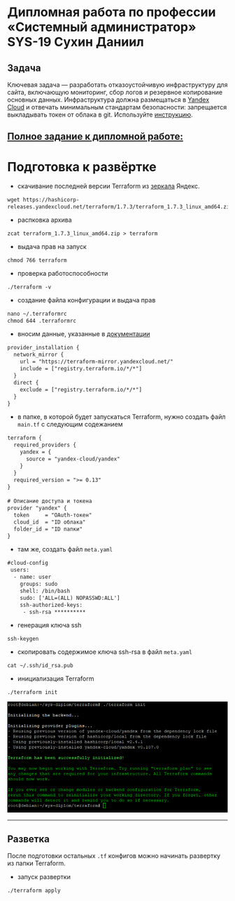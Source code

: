 #  Дипломная работа по профессии «Системный администратор» SYS-19 Сухин Даниил  

## Задача
Ключевая задача — разработать отказоустойчивую инфраструктуру для сайта, включающую мониторинг, сбор логов и резервное копирование основных данных. Инфраструктура должна размещаться в [Yandex Cloud](https://cloud.yandex.com/) и отвечать минимальным стандартам безопасности: запрещается выкладывать токен от облака в git. Используйте [инструкцию](https://cloud.yandex.ru/docs/tutorials/infrastructure-management/terraform-quickstart#get-credentials).  

[Полное задание к дипломной работе:](https://github.com/netology-code/sys-diplom/tree/diplom-zabbix)  
---

# Подготовка к развёртке

- скачивание последней версии Terraform из [зеркала](https://hashicorp-releases.yandexcloud.net/terraform/) Яндекс.
```
wget https://hashicorp-releases.yandexcloud.net/terraform/1.7.3/terraform_1.7.3_linux_amd64.zip
```
- распковка архива
```
zcat terraform_1.7.3_linux_amd64.zip > terraform
```
- выдача прав на запуск
```
chmod 766 terraform
```
- проверка работоспособности
```
./terraform -v
```
- создание файла конфигурации и выдача прав
```
nano ~/.terraformrc
chmod 644 .terraformrc
```
- вносим данные, указанные в [документации](https://cloud.yandex.ru/ru/docs/tutorials/infrastructure-management/terraform-quickstart#get-credentials)
```
provider_installation {
  network_mirror {
    url = "https://terraform-mirror.yandexcloud.net/"
    include = ["registry.terraform.io/*/*"]
  }
  direct {
    exclude = ["registry.terraform.io/*/*"]
  }
}
```
- в папке, в которой будет запускаться Terraform, нужно создать файл ```main.tf``` с следующим содежанием
```
terraform {
  required_providers {
    yandex = {
      source = "yandex-cloud/yandex"
    }
  }
  required_version = ">= 0.13"
}

# Описание доступа и токена
provider "yandex" {
  token     = "OAuth-токен"
  cloud_id  = "ID облака"
  folder_id = "ID папки"
}
```
- там же, создать файл ```meta.yaml```
```
#cloud-config
 users:
  - name: user
    groups: sudo
    shell: /bin/bash
    sudo: ['ALL=(ALL) NOPASSWD:ALL']
    ssh-authorized-keys:
     - ssh-rsa **********
```
- генерация ключа ssh
```
ssh-keygen
```
- скопировать содержимое ключа ssh-rsa в файл ```meta.yaml```
```
cat ~/.ssh/id_rsa.pub
```
- инициализация Terraform
```
./terraform init
```
![Terraform_init](img/Terraform_init.png)

---

## Разветка
После подготовки остальных ```.tf``` конфигов можно начинать развертку из папки Terraform.

- запуск развертки
```
./terraform apply
```

